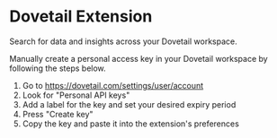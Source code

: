 # Dovetail Extension

Search for data and insights across your Dovetail workspace.

Manually create a personal access key in your Dovetail workspace by following the steps below.

1. Go to <https://dovetail.com/settings/user/account>
2. Look for "Personal API keys"
3. Add a label for the key and set your desired expiry period
4. Press "Create key"
5. Copy the key and paste it into the extension's preferences
